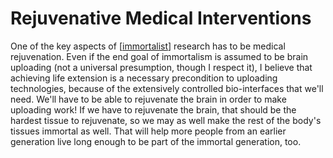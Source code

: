 # Rejuvenative Medical Interventions

One of the key aspects of [[immortalist]] research has to be medical rejuvenation.  Even if the end goal of immortalism is assumed to be brain uploading (not a universal presumption, though I respect it), I believe that achieving life extension is a necessary precondition to uploading technologies, because of the extensively controlled bio-interfaces that we'll need.  We'll have to be able to rejuvenate the brain in order to make uploading work!  If we have to rejuvenate the brain, that should be the hardest tissue to rejuvenate, so we may as well make the rest of the body's tissues immortal as well.  That will help more people from an earlier generation live long enough to be part of the immortal generation, too.


[//begin]: # "Autogenerated link references for markdown compatibility"
[immortalist]: immortalist "Immortalist"
[//end]: # "Autogenerated link references"